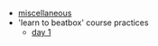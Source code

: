 
- [miscellaneous][1]
- 'learn to beatbox' course practices
  - [day 1][11]



[1]: ./misc/
[11]: ./ltbb/day-1/
